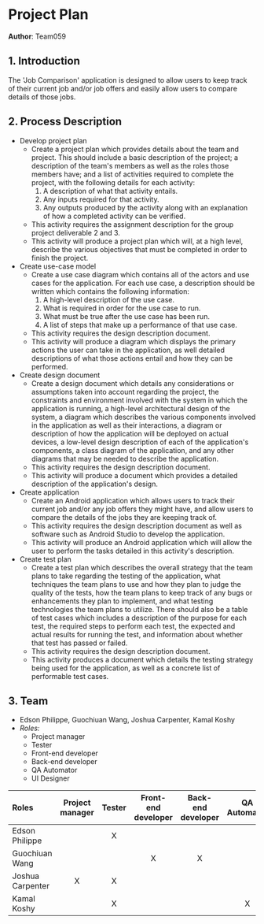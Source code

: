 # Project Plan

**Author**: Team059

## 1. Introduction

The 'Job Comparison' application is designed to allow users to keep track of their current job and/or job offers and easily allow
users to compare details of those jobs.

## 2. Process Description

- Develop project plan
    - Create a project plan which provides details about the team and project. This should include a basic description of the project;
        a description of the team's members as well as the roles those members have; and a list of activities required to complete the
        project, with the following details for each activity:
        1. A description of what that activity entails.
        2. Any inputs required for that activity.
        3. Any outputs produced by the activity along with an explanation of how a completed activity can be verified.  
    - This activity requires the assignment description for the group project deliverable 2 and 3.
    - This activity will produce a project plan which will, at a high level, describe the various objectives that must be
        completed in order to finish the project.
- Create use-case model
    - Create a use case diagram which contains all of the actors and use cases for the application. For each use case, a description should be
        written which contains the following information:
        1. A high-level description of the use case.
        2. What is required in order for the use case to run.
        3. What must be true after the use case has been run.
        4. A list of steps that make up a performance of that use case.
    - This activity requires the design description document.
    - This activity will produce a diagram which displays the primary actions the user can take in the application, as well detailed descriptions
        of what those actions entail and how they can be performed.
- Create design document
    - Create a design document which details any considerations or assumptions taken into account regarding the project, the constraints and environment
        involved with the system in which the application is running, a high-level architectural design of the system, a diagram which describes the various
        components involved in the application as well as their interactions, a diagram or description of how the application will be deployed on actual devices,
        a low-level design description of each of the application's components, a class diagram of the application, and any other diagrams that may be needed to describe
        the application.
    - This activity requires the design description document.
    - This activity will produce a document which provides a detailed description of the application's design.
- Create application
    - Create an Android application which allows users to track their current job and/or any job offers they might have, and allow
        users to compare the details of the jobs they are keeping track of.
    - This activity requires the design description document as well as software such as Android Studio to develop the application.
    - This activity will produce an Android application which will allow the user to perform the tasks detailed in this activity's description.
- Create test plan
    - Create a test plan which describes the overall strategy that the team plans to take regarding the testing of the application, what techniques the team
        plans to use and how they plan to judge the quality of the tests, how the team plans to keep track of any bugs or enhancements they plan to implement,
        and what testing technologies the team plans to utilize. There should also be a table of test cases which includes a description of the purpose for each test,
        the required steps to perform each test, the expected and actual results for running the test, and information about whether that test has passed or failed.
    - This activity requires the design description document.
    - This activity produces a document which details the testing strategy being used for the application, as well as a concrete list of performable test cases.

## 3. Team

- Edson Philippe, Guochiuan Wang, Joshua Carpenter, Kamal Koshy
- *Roles:*
    - Project manager
    - Tester
    - Front-end developer
    - Back-end developer
    - QA Automator
    - UI Designer

| Roles            | Project manager | Tester | Front-end developer | Back-end developer | QA Automator | UI Designer |
| :--------------- | :-------------: | :----: | :-----------------: | :----------------: | :----------: | :---------: |
| Edson Philippe   |                 | X      |                     |                    |              | X           |
| Guochiuan Wang   |                 |        | X                   | X                  |              |             |
| Joshua Carpenter | X               | X      |                     |                    |              |             |
| Kamal Koshy      |                 | X      |                     |                    | X            |             |